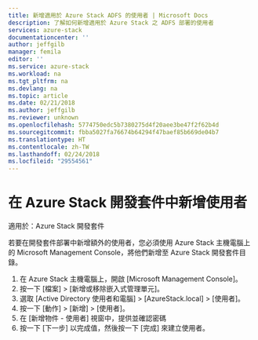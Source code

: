 ```yaml
---
title: 新增適用於 Azure Stack ADFS 的使用者 | Microsoft Docs
description: 了解如何新增適用於 Azure Stack 之 ADFS 部署的使用者
services: azure-stack
documentationcenter: ''
author: jeffgilb
manager: femila
editor: ''
ms.service: azure-stack
ms.workload: na
ms.tgt_pltfrm: na
ms.devlang: na
ms.topic: article
ms.date: 02/21/2018
ms.author: jeffgilb
ms.reviewer: unknown
ms.openlocfilehash: 5774750edc5b7380275d4f20aee3be47f2f62b4d
ms.sourcegitcommit: fbba5027fa76674b64294f47baef85b669de04b7
ms.translationtype: HT
ms.contentlocale: zh-TW
ms.lasthandoff: 02/24/2018
ms.locfileid: "29554561"
---
```

# <a name="add-users-in-the-azure-stack-development-kit"></a>在 Azure Stack 開發套件中新增使用者

適用於：Azure Stack 開發套件

若要在開發套件部署中新增額外的使用者，您必須使用 Azure Stack 主機電腦上的 Microsoft Management Console，將他們新增至 Azure Stack 開發套件目錄。
1.  在 Azure Stack 主機電腦上，開啟 [Microsoft Management Console]。
2.  按一下 [檔案] > [新增或移除嵌入式管理單元]。
3.  選取 [Active Directory 使用者和電腦] > [AzureStack.local] > [使用者]。
4.  按一下 [動作] > [新增] > [使用者]。
5.  在 [新增物件 - 使用者] 視窗中，提供並確認密碼
6.  按一下 [下一步] 以完成值，然後按一下 [完成] 來建立使用者。


